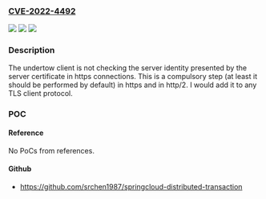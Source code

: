 ### [CVE-2022-4492](https://cve.mitre.org/cgi-bin/cvename.cgi?name=CVE-2022-4492)
![](https://img.shields.io/static/v1?label=Product&message=undertow&color=blue)
![](https://img.shields.io/static/v1?label=Version&message=n%2Fa&color=blue)
![](https://img.shields.io/static/v1?label=Vulnerability&message=ssrf&color=brighgreen)

### Description

The undertow client is not checking the server identity presented by the server certificate in https connections. This is a compulsory step (at least it should be performed by default) in https and in http/2. I would add it to any TLS client protocol.

### POC

#### Reference
No PoCs from references.

#### Github
- https://github.com/srchen1987/springcloud-distributed-transaction


